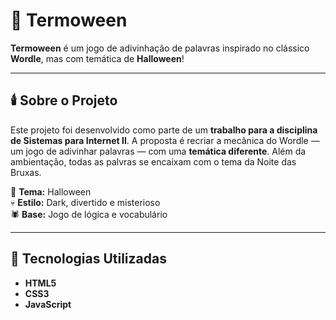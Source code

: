 # 🎃 Termoween

**Termoween** é um jogo de adivinhação de palavras inspirado no clássico **Wordle**, mas com temática de **Halloween**!

---

## 🕯️ Sobre o Projeto

Este projeto foi desenvolvido como parte de um **trabalho para a disciplina de Sistemas para Internet II**. A proposta é recriar a mecânica do Wordle — um jogo de adivinhar palavras — com uma **temática diferente**. Além da ambientação, todas as palvras se encaixam com o tema da Noite das Bruxas.

🧡 **Tema:** Halloween  
💀 **Estilo:** Dark, divertido e misterioso  
🕷️ **Base:** Jogo de lógica e vocabulário  

---

## 🧙 Tecnologias Utilizadas

- **HTML5**  
- **CSS3**  
- **JavaScript**  
